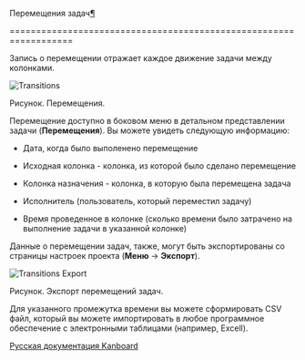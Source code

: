Перемещения задач[¶](#task-transitions "Ссылка на этот заголовок")

==================================================================



Запись о перемещении отражает каждое движение задачи между колонками.



![Transitions](https://kanboard.net/screenshots/documentation/transitions.png)



Рисунок. Перемещения.



Перемещение доступно в боковом меню в детальном представлении задачи (**Перемещения**). Вы можете увидеть следующую информацию:



-   Дата, когда было выполенено перемещение



-   Исходная колонка - колонка, из которой было сделано перемещение



-   Колонка назначения - колонка, в которую была перемещена задача



-   Исполнитель (пользователь, который переместил задачу)



-   Время проведенное в колонке (сколько времени было затрачено на выполнение задачи в указанной колонке)



Данные о перемещении задач, также, могут быть экспортированы со страницы настроек проекта (**Меню** -\> **Экспорт**).



![Transitions Export](https://kanboard.net/screenshots/documentation/transitions-export.png)



Рисунок. Экспорт перемещений задач.



Для указанного промежутка времени вы можете сформировать CSV файл, который вы можете импортировать в любое программное обеспечение с электронными таблицами (например, Excell).



 



 



 



 



 



 



[Русская документация Kanboard](http://kanboard.ru/doc/)

